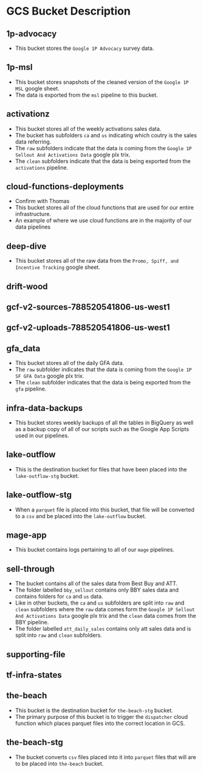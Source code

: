 # GCS Bucket Description

## 1p-advocacy
* This bucket stores the `Google 1P Advocacy` survey data.

## 1p-msl
* This bucket stores snapshots of the cleaned version of the `Google 1P MSL` google sheet.
* The data is exported from the `msl` pipeline to this bucket.

## activationz
* This bucket stores all of the weekly activations sales data.
* The bucket has subfolders `ca` and `us` indicating which coutry is the sales data referring.
* The `raw` subfolders indicate that the data is coming from the `Google 1P Sellout And Activations Data` google plx trix.
* The `clean` subfolders indicate that the data is being exported from the `activations` pipeline.

## cloud-functions-deployments
* Confirm with Thomas
* This bucket stores all of the cloud functions that are used for our entire infrastructure.
* An example of where we use cloud functions are in the majority of our data pipelines

## deep-dive
* This bucket stores all of the raw data from the `Promo, Spiff, and Incentive Tracking` google sheet.


## drift-wood

## gcf-v2-sources-788520541806-us-west1

## gcf-v2-uploads-788520541806-us-west1



## gfa_data
* This bucket stores all of the daily GFA data.
* The `raw` subfolder indicates that the data is coming from the `Google 1P SF GFA Data` google plx trix.
* The `clean` subfolder indicates that the data is being exported from the `gfa` pipeline.

## infra-data-backups
* This bucket stores weekly backups of all the tables in BigQuery as well as a backup copy of all of our scripts such as the Google App Scripts used in our pipelines.


## lake-outflow
* This is the destination bucket for files that have been placed into the `lake-outflow-stg` bucket.

## lake-outflow-stg
* When a `parquet` file is placed into this bucket, that file will be converted to a `csv` and be placed into the `lake-outflow` bucket.

## mage-app
* This bucket contains logs pertaining to all of our `mage` pipelines.

## sell-through
* The bucket contains all of the sales data from Best Buy and ATT.
* The folder labelled `bby_sellout` contains only BBY sales data and contains folders for `ca` and `us` data.
* Like in other buckets, the `ca` and `us` subfolders are split into `raw` and `clean` subfolders where the `raw` data comes form the `Google 1P Sellout And Activations Data` google plx trix and the `clean` data comes from the BBY pipeline.
* The folder labelled `att_daily_sales` contains only att sales data and is split into `raw` and `clean` subfolders.

## supporting-file


## tf-infra-states


## the-beach
* This bucket is the destination bucket for `the-beach-stg` bucket.
* The primary purpose of this bucket is to trigger the `dispatcher` cloud function which places parquet files into the correct location in GCS.


## the-beach-stg
* The bucket converts `csv` files placed into it into `parquet` files that will are to be placed into `the-beach` bucket.

